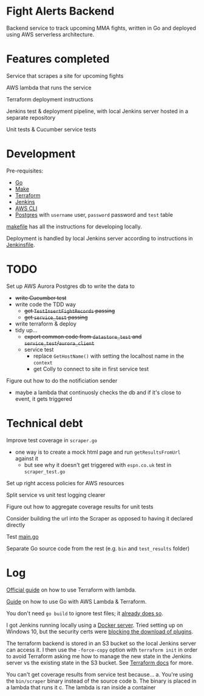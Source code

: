 # Fight Alerts Backend

Backend service to track upcoming MMA fights, written in Go and deployed using AWS serverless architecture.

# Features completed

Service that scrapes a site for upcoming fights

AWS lambda that runs the service

Terraform deployment instructions

Jenkins test & deployment pipeline, with local Jenkins server hosted in a separate repository

Unit tests & Cucumber service tests

# Development

Pre-requisites:
- [Go](https://go.dev/)
- [Make](https://www.gnu.org/software/make/)
- [Terraform](https://www.terraform.io/)
- [Jenkins](https://www.jenkins.io/)
- [AWS CLI](https://aws.amazon.com/cli/)
- [Postgres](https://www.postgresql.org/) with `username` user, `password` password and `test` table

[makefile](./functions/makefile) has all the instructions for developing locally.

Deployment is handled by local Jenkins server according to instructions in [Jenkinsfile](./Jenkinsfile).

# TODO

Set up AWS Aurora Postgres db to write the data to
- ~~write Cucumber test~~
- write code the TDD way
  - ~~get `TestInsertFightRecords` passing~~
  - ~~get `service_test` passing~~
- write terraform & deploy
- tidy up...
  - ~~export common code from `datastore_test` and `service_test`/`aurora_client`~~
  - service test
    - replace `GetHostName()` with setting the localhost name in the `context`
    - get Colly to connect to site in first service test

Figure out how to do the notificiation sender
- maybe a lambda that continuosly checks the db and if it's close to event, it gets triggered

# Technical debt

Improve test coverage in `scraper.go`
- one way is to create a mock html page and run `getResultsFromUrl` against it
    - but see why it doesn't get triggered with `espn.co.uk` test in `scraper_test.go`

Set up right access policies for AWS resources

Split service vs unit test logging clearer

Figure out how to aggregate coverage results for unit tests

Consider building the url into the Scraper as opposed to having it declared directly

Test [main.go](functions/main.go)

Separate Go source code from the rest (e.g. `bin` and `test_results` folder)

# Log

[Official guide](https://learn.hashicorp.com/tutorials/terraform/lambda-api-gateway) on how to use Terraform with lambda.

[Guide](https://levelup.gitconnected.com/setup-your-go-lambda-and-deploy-with-terraform-9105bda2bd18) on how to use Go with AWS Lambda & Terraform.

You don't need `go build` to ignore test files; it [already does so](https://stackoverflow.com/a/65844817/7874516).

I got Jenkins running locally using a [Docker server](https://www.jenkins.io/doc/book/installing/docker/). Tried setting up on Windows 10, but the security certs were [blocking the download of plugins](https://stackoverflow.com/questions/24563694/jenkins-unable-to-find-valid-certification-path-to-requested-target-error-whil#:~:text=That%20error%20is%20a%20common,is%20a%20Self-Signed%20Certificate).

The terraform backend is stored in an S3 bucket so the local Jenkins server can access it. I then use the `-force-copy` option with `terraform init` in order to avoid Terraform asking me how to manage the new state in the Jenkins server vs the existing state in the S3 bucket. See [Terraform docs](https://www.terraform.io/cli/commands/init#backend-initialization) for more.

You can't get coverage results from service test because...
a. You're using the `bin/scraper` binary instead of the source code
b. The binary is placed in a lambda that runs it
c. The lambda is ran inside a container